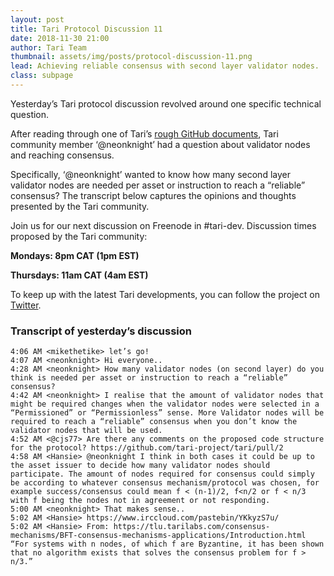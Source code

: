 ```yaml
---
layout: post
title: Tari Protocol Discussion 11
date: 2018-11-30 21:00
author: Tari Team
thumbnail: assets/img/posts/protocol-discussion-11.png
lead: Achieving reliable consensus with second layer validator nodes.
class: subpage
---
```


Yesterday’s Tari protocol discussion revolved around one specific technical question.

After reading through one of Tari’s [rough GitHub documents](https://github.com/tari-project/RFC/tree/master/proposals), Tari community member ‘@neonknight’ had a question about validator nodes and reaching consensus.

Specifically, ‘@neonknight’ wanted to know how many second layer validator nodes are needed per asset or instruction to reach a “reliable” consensus? The transcript below captures the opinions and thoughts presented by the Tari community.

Join us for our next discussion on Freenode in #tari-dev.
Discussion times proposed by the Tari community:

**Mondays: 8pm CAT (1pm EST)**

**Thursdays: 11am CAT (4am EST)**

To keep up with the latest Tari developments, you can follow the project on [Twitter](https://twitter.com/tari).

### Transcript of yesterday’s discussion

```
4:06 AM <mikethetike> let’s go!
4:07 AM <neonknight> Hi everyone..
4:28 AM <neonknight> How many validator nodes (on second layer) do you think is needed per asset or instruction to reach a “reliable” consensus?
4:42 AM <neonknight> I realise that the amount of validator nodes that might be required changes when the validator nodes were selected in a “Permissioned” or “Permissionless” sense. More Validator nodes will be required to reach a “reliable” consensus when you don’t know the validator nodes that will be used.
4:52 AM <@cjs77> Are there any comments on the proposed code structure for the protocol? https://github.com/tari-project/tari/pull/2
4:58 AM <Hansie> @neonknight I think in both cases it could be up to the asset issuer to decide how many validator nodes should participate. The amount of nodes required for consensus could simply be according to whatever consensus mechanism/protocol was chosen, for example success/consensus could mean f < (n-1)/2, f<n/2 or f < n/3 with f being the nodes not in agreement or not responding.
5:00 AM <neonknight> That makes sense..
5:02 AM <Hansie> https://www.irccloud.com/pastebin/YKkyzS7u/
5:02 AM <Hansie> From: https://tlu.tarilabs.com/consensus-mechanisms/BFT-consensus-mechanisms-applications/Introduction.html “For systems with n nodes, of which f are Byzantine, it has been shown that no algorithm exists that solves the consensus problem for f > n/3.”
```
